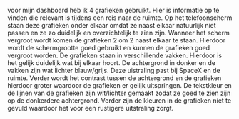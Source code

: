 voor mijn dashboard heb ik 4 grafieken gebruikt. Hier is informatie op te vinden die relevant is tijdens een reis naar de ruimte. Op het telefoonscherm staan deze grafieken onder elkaar omdat ze naast elkaar natuurlijk niet passen en ze zo duidelijk en overzichtelijk te zien zijn. Wanneer het scherm vergroot wordt komen de grafieken 2 om 2 naast elkaar te staan. Hierdoor wordt de schermgrootte goed gebruikt en kunnen de grafieken goed vergroot worden. De grafieken staan in verschillende vakken. Hierdoor is het gelijk duidelijk wat bij elkaar hoort. De achtergrond in donker en de vakken zijn wat lichter blauw/grijs. Deze uistraling past bij SpaceX en de ruimte. Verder wordt het contrast tussen de achtergrond en de grafieken hierdoor groter waardoor de grafieken er gelijk uitspringen. De tekstkleur en de lijnen van de grafieken zijn wit/lichter gemaakt zodat ze goed te zien zijn op de donkerdere achtergrond. Verder zijn de kleuren in de grafieken niet te gevuld waardoor het voor een rustigere uitstraling zorgt.
